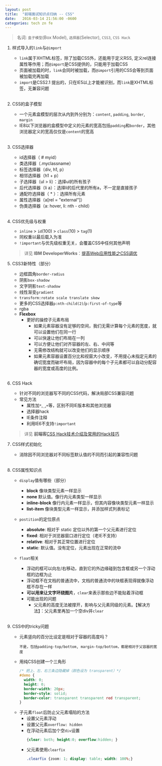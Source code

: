 ```yaml
---
layout: post
title:  "前端面试知识点归纳 -- CSS"
date:   2016-03-14 21:56:00 -0600
categories: tech zn fe
---
```


> 名词: `盒子模型`(Box Model), `选择器`(Selector), `CSS3`, `CSS Hack`

1. 样式导入的`link`与`@import`
    - `link`属于XHTML标签，除了加载CSS外，还能用于定义RSS, 定义rel连接属性等作用；而`@import`是CSS提供的，只能用于加载CSS
    - 页面被加载的时，`link`会同时被加载，而`@import`引用的CSS会等到页面被加载完再加载
    - `import`是CSS2.1 提出的，只在IE5以上才能被识别，而`link`是XHTML标签，无兼容问题
<br><br>
1. CSS的盒子模型
    - 一个元素盒模型的层次从内到外分别为：`content`, `padding`, `border`, `margin`
    - IE8以下浏览器的盒模型中定义的元素的宽高包括`padding`和`border`，其他浏览器定义的宽高仅仅是`content`的宽高
<br><br>
1. CSS选择器
    - id选择器（ # myid）
    - 类选择器（.myclassname）
    - 标签选择器（div, h1, p）
    - 相邻选择器（h1 + p）
    - 子选择器（ul > li）：选择ul的所有孩子
    - 后代选择器（li a）：选择li的后代里的所有a，不一定是直接孩子
    - 通配符选择器（ * ）：选择所有元素
    - 属性选择器（a[rel = "external"]）
    - 伪类选择器（a: hover, li: nth - child）
<br><br>
1. CSS优先级与权重
    - `inline` > `id`(100) > `class`(10) > `tag`(1)
    - 同权重以最后载入为准
    - `!important`与优先级权重无关，会覆盖CSS中任何其他声明

    > 详见 **IBM DeveloperWorks**：[提高Web应用性能之CSS调优](https://www.ibm.com/developerworks/cn/web/1109_zhouxiang_optcss/)

1. CSS3新特性（部分）
    - 边框圆角`border-radius`
    - 阴影`box-shadow`
    - 文字阴影`text-shadow`
    - 线性渐变`gradient`
    - `transform:rotate scale translate skew`
    - 更多的CSS选择器`p:nth-child(2)`/`p:first-of-type`等
    - rgba
    - **Flexbox**
        - 更好的操控子元素布局
            - 如果元素容器没有足够的空间，我们无需计算每个元素的宽度，就可以设置他们在同一行
            - 可以快速让他们布局在一列
            - 可以方便让他们对齐容器的左、右、中间等
            - 无需修改结构就可以改变他们的显示顺序
            - 如果元素容器设置百分比和视窗大小改变，不用提心未指定元素的确切宽度而破坏布局，因为容器中的每个子元素都可以自动分配容器的宽度或高度的比例。
<br><br>
1. CSS Hack
    - 针对不同的浏览器写不同的CSS代码，解决局部CSS兼容问题
    - 常见方法
        - 属性加`*`,`_`,`+`等，区别不同IE版本和其他浏览器
        - 选择器hack
        - IE条件注释
        - 利用IE6不支持`!important`

    > 详见 **前端客**[CSS Hack技术介绍及常用的Hack技巧](http://www.qdker.com/archives/138.html)

1. CSS样式初始化
    - 消除因不同浏览器对不同标签默认值的不同而引起的兼容性问题
<br><br>
1. CSS属性知识点
    - `display`值有哪些（部分）
        - **block** 像块类型元素一样显示
        - **none** 默认值。像行内元素类型一样显示
        - **inline-block** 像行内元素一样显示，但其内容像块类型元素一样显示
        - **list-item** 像块类型元素一样显示，并添加样式列表标记

    - `postition`的定位原点
        - **absolute**: 相对于 static 定位以外的第一个父元素进行定位
        - **fixed**: 相对于浏览器窗口进行定位（老IE不支持）
        - **relative**: 相对于其正常位置进行定位
        - **static**: 默认值。没有定位，元素出现在正常的流中

    - `float`相关
        - 浮动的框可以向左/右移动，直到它的外边缘碰到包含框或另一个浮动框的边框为止
        - 浮动框不在文档的普通流中，文档的普通流中的块框表现得就像浮动框不存在一样
        - **可以用来让文字环绕图片**，`clear`来表示那些边不能贴着浮动框
        - 可能出现的问题
            - 父元素的高度无法被撑开，影响与父元素同级的元素。【解决方法】：父元素里再加一个空div并`clear`
<br><br>
1. CSS中的tricky问题
    - 元素竖向的百分比设定是相对于容器的高度吗？
      ```
      不是，包括padding-top/bottom, margin-top/bottom，都是相对于父容器的宽度
      ```
    - 用纯CSS创建一个三角形
      ```css
      /* 把上、左、右三条边隐藏掉（颜色设为 transparent）*/
      #demo {
        width: 0;
        height: 0;
        border-width: 20px;
        border-style: solid;
        border-color: transparent transparent red transparent;
      }
      ```
    - 子元素`float`后防止父元素塌陷的方法
        - 设置父元素浮动
        - 设置父元素`overflow: hidden`
        - 在浮动元素后加个空`div`设置
          ```css
          {clear: both; height:0; overflow:hidden; }
          ```
        - 父元素使用`clearfix`
          ```css
          .clearfix {zoom: 1; display: table; width: 100%;}
          ```
